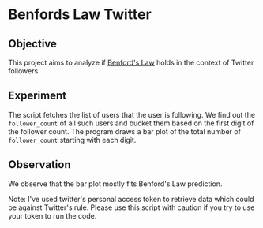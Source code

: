 # Benfords Law Twitter

## Objective
This project aims to analyze if [Benford's Law](https://en.wikipedia.org/wiki/Benford%27s_law) holds in the context of Twitter followers. 

## Experiment
The script fetches the list of users that the user is following. We find out the `follower_count` of all such users and bucket them
based on the first digit of the follower count. The program draws a bar plot of the total number of `follower_count` starting with each digit.

## Observation
We observe that the bar plot mostly fits Benford's Law prediction.

Note: I've used twitter's personal access token to retrieve data which could be against Twitter's rule. Please use this script with caution if you try to use your token to run the code.
